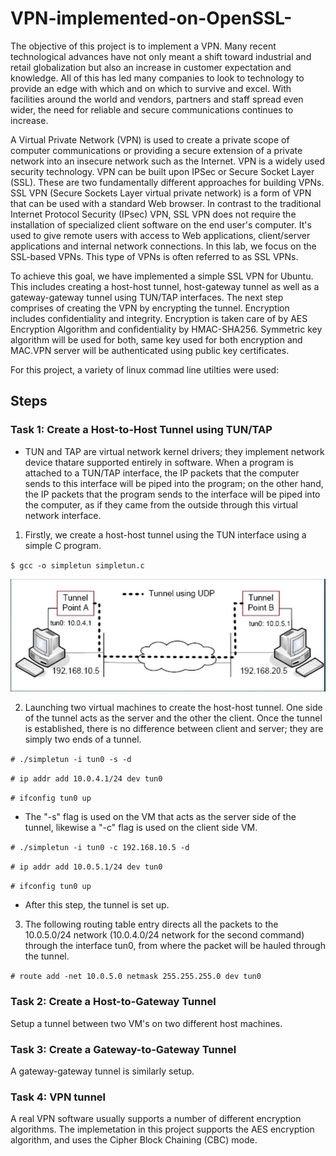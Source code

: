 # VPN-implemented-on-OpenSSL-

The objective of this project is to implement a VPN. Many recent technological advances have
not only meant a shift toward industrial and retail globalization but also an increase in customer
expectation and knowledge. All of this has led many companies to look to technology to provide
an edge with which and on which to survive and excel. With facilities around the world and
vendors, partners and staff spread even wider, the need for reliable and secure communications
continues to increase.


A Virtual Private Network (VPN) is used to create a private scope of computer communications
or providing a secure extension of a private network into an insecure network such as the
Internet. VPN is a widely used security technology. VPN can be built upon IPSec or Secure
Socket Layer (SSL).
These are two fundamentally different approaches for building VPNs. SSL VPN (Secure
Sockets Layer virtual private network) is a form of VPN that can be used with a standard Web
browser. In contrast to the traditional Internet Protocol Security (IPsec) VPN, SSL VPN does not
require the installation of specialized client software on the end user's computer. It's used to
give remote users with access to Web applications, client/server applications and internal
network connections. In this lab, we focus on the SSL-based VPNs. This type of VPNs is often
referred to as SSL VPNs.

To achieve this goal, we have implemented a simple SSL VPN for Ubuntu. This includes
creating a host-host tunnel, host-gateway tunnel as well as a gateway-gateway tunnel using
TUN/TAP interfaces. The next step comprises of creating the VPN by encrypting the tunnel.
Encryption includes confidentiality and integrity. Encryption is taken care of by AES Encryption
Algorithm and confidentiality by HMAC-SHA256. Symmetric key algorithm will be used for both,
same key used for both encryption and MAC.VPN server will be authenticated using public key
certificates.

For this project, a variety of linux commad line utilties were used:

## Steps 

### Task 1: Create a Host-to-Host Tunnel using TUN/TAP

- TUN and TAP are virtual network kernel drivers; they implement network device thatare supported entirely in software. When a program is attached to a TUN/TAP interface, the IP packets that the computer sends to this interface will be piped into the program; on the other hand, the IP packets that the program sends to the interface will be piped into the computer, as if they came from the outside through this virtual network interface.

1. Firstly, we create a host-host tunnel using the TUN interface using a simple C program.

`$ gcc -o simpletun simpletun.c`

![host-hosttunnel](/images/1.JPG)

2. Launching two virtual machines to create the host-host tunnel. One side of the tunnel acts as the server and the other the client. Once the tunnel is established, there is no difference between client and server; they are simply two ends of a tunnel.

`# ./simpletun -i tun0 -s -d`

`# ip addr add 10.0.4.1/24 dev tun0`

`# ifconfig tun0 up`

- The "-s" flag is used on the VM that acts as the server side of the tunnel, likewise a "-c" flag is used on the client side VM.

`# ./simpletun -i tun0 -c 192.168.10.5 -d`

`# ip addr add 10.0.5.1/24 dev tun0`

`# ifconfig tun0 up`

- After this step, the tunnel is set up.

3. The following routing table entry directs all the packets to the 10.0.5.0/24 network (10.0.4.0/24 network for the second command) through the interface tun0, from where the packet will be hauled through the tunnel.

`# route add -net 10.0.5.0 netmask 255.255.255.0 dev tun0`

### Task 2: Create a Host-to-Gateway Tunnel

Setup a tunnel between two VM's on two different host machines.

### Task 3: Create a Gateway-to-Gateway Tunnel

A gateway-gateway tunnel is similarly setup.

### Task 4: VPN tunnel

A real VPN software usually supports a number of different encryption algorithms. The implemetation in this project supports the AES encryption algorithm, and uses the Cipher Block Chaining (CBC) mode.
